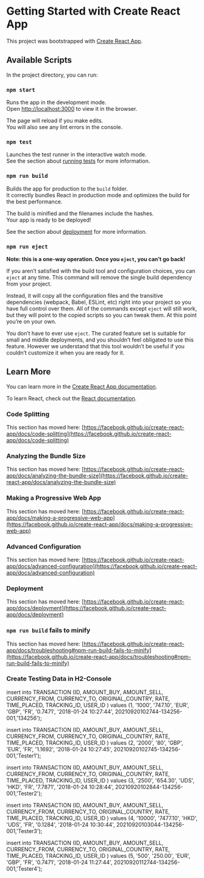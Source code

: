 # Getting Started with Create React App

This project was bootstrapped with [Create React App](https://github.com/facebook/create-react-app).

## Available Scripts

In the project directory, you can run:

### `npm start`

Runs the app in the development mode.\
Open [http://localhost:3000](http://localhost:3000) to view it in the browser.

The page will reload if you make edits.\
You will also see any lint errors in the console.

### `npm test`

Launches the test runner in the interactive watch mode.\
See the section about [running tests](https://facebook.github.io/create-react-app/docs/running-tests) for more information.

### `npm run build`

Builds the app for production to the `build` folder.\
It correctly bundles React in production mode and optimizes the build for the best performance.

The build is minified and the filenames include the hashes.\
Your app is ready to be deployed!

See the section about [deployment](https://facebook.github.io/create-react-app/docs/deployment) for more information.

### `npm run eject`

**Note: this is a one-way operation. Once you `eject`, you can’t go back!**

If you aren’t satisfied with the build tool and configuration choices, you can `eject` at any time. This command will remove the single build dependency from your project.

Instead, it will copy all the configuration files and the transitive dependencies (webpack, Babel, ESLint, etc) right into your project so you have full control over them. All of the commands except `eject` will still work, but they will point to the copied scripts so you can tweak them. At this point you’re on your own.

You don’t have to ever use `eject`. The curated feature set is suitable for small and middle deployments, and you shouldn’t feel obligated to use this feature. However we understand that this tool wouldn’t be useful if you couldn’t customize it when you are ready for it.

## Learn More

You can learn more in the [Create React App documentation](https://facebook.github.io/create-react-app/docs/getting-started).

To learn React, check out the [React documentation](https://reactjs.org/).

### Code Splitting

This section has moved here: [https://facebook.github.io/create-react-app/docs/code-splitting](https://facebook.github.io/create-react-app/docs/code-splitting)

### Analyzing the Bundle Size

This section has moved here: [https://facebook.github.io/create-react-app/docs/analyzing-the-bundle-size](https://facebook.github.io/create-react-app/docs/analyzing-the-bundle-size)

### Making a Progressive Web App

This section has moved here: [https://facebook.github.io/create-react-app/docs/making-a-progressive-web-app](https://facebook.github.io/create-react-app/docs/making-a-progressive-web-app)

### Advanced Configuration

This section has moved here: [https://facebook.github.io/create-react-app/docs/advanced-configuration](https://facebook.github.io/create-react-app/docs/advanced-configuration)

### Deployment

This section has moved here: [https://facebook.github.io/create-react-app/docs/deployment](https://facebook.github.io/create-react-app/docs/deployment)

### `npm run build` fails to minify

This section has moved here: [https://facebook.github.io/create-react-app/docs/troubleshooting#npm-run-build-fails-to-minify](https://facebook.github.io/create-react-app/docs/troubleshooting#npm-run-build-fails-to-minify)


### Create Testing Data in H2-Console
insert into TRANSACTION (ID, AMOUNT_BUY, AMOUNT_SELL, CURRENCY_FROM, CURRENCY_TO, ORIGINAL_COUNTRY,
RATE, TIME_PLACED, TRACKING_ID, USER_ID )
values (1, '1000', '747.10', 'EUR', 'GBP', 'FR', 
'0.7471', '2018-01-24 10:27:44', 20210920102744-134256-001,'134256');

insert into TRANSACTION (ID, AMOUNT_BUY, AMOUNT_SELL, CURRENCY_FROM, CURRENCY_TO, ORIGINAL_COUNTRY,
RATE, TIME_PLACED, TRACKING_ID, USER_ID )
values (2, '2000', '80', 'GBP', 'EUR', 'FR', 
'1.1692', '2018-01-24 10:27:45', 20210920102745-134256-001,'Tester1');

insert into TRANSACTION (ID, AMOUNT_BUY, AMOUNT_SELL, CURRENCY_FROM, CURRENCY_TO, ORIGINAL_COUNTRY,
RATE, TIME_PLACED, TRACKING_ID, USER_ID )
values (3, '2500', '654.30', 'UDS', 'HKD', 'FR', 
'7.7871', '2018-01-24 10:28:44', 20210920102844-134256-001,'Tester2');

insert into TRANSACTION (ID, AMOUNT_BUY, AMOUNT_SELL, CURRENCY_FROM, CURRENCY_TO, ORIGINAL_COUNTRY,
RATE, TIME_PLACED, TRACKING_ID, USER_ID )
values (4, '10000', '7477.10', 'HKD', 'UDS', 'FR', 
'0.1284', '2018-01-24 10:30:44', 20210920103044-134256-001,'Tester3');

insert into TRANSACTION (ID, AMOUNT_BUY, AMOUNT_SELL, CURRENCY_FROM, CURRENCY_TO, ORIGINAL_COUNTRY,
RATE, TIME_PLACED, TRACKING_ID, USER_ID )
values (5, '500', '250.00', 'EUR', 'GBP', 'FR', 
'0.7471', '2018-01-24 11:27:44', 20210920112744-134256-001,'Tester4');

